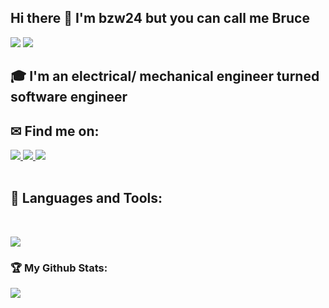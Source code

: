 ## Hi there 👋 I'm bzw24 but you can call me Bruce
<div>
<img src="https://visitor-badge.laobi.icu/badge?page_id=bzw24.bzw24"/> <span><img src="https://img.shields.io/github/followers/bzw24?label=Followers&logo=Github"/></span>
</div>

## 🎓 I'm an electrical/ mechanical engineer turned software engineer

## ✉ Find me on:
<!-- LinkedIn -->
<a href="https://www.linkedin.com/in/bruce-wong-24000/" target="_blank">
  <img src="https://img.shields.io/badge/-Bruce%20Wong-blue?style=for-the-badge&logo=Linkedin&logoColor=white"/>
</a>
<!-- Github -->
<a href="https://www.github.com/bzw24">
  <img src="https://img.shields.io/badge/bzw24-black?style=for-the-badge&logo=github&logoColor=white"/>
</a>
<!-- Email -->
<a href="mailto:brucewong24@gmail.com">
  <img src="https://img.shields.io/badge/EMAIL-brucewong24@gmail.com-1152ba?style=for-the-badge"/>
</a>
<br><br>

## 🧰 Languages and Tools:
<br />
<p align="left">
  <a href="https://skillicons.dev">
    <img src="https://skillicons.dev/icons?i=js,react,tailwind,express,jest,git,aws,mongodb,mysql,nodejs,postgres,redis,supabase,nginx,cpp,r,opencv,py" />
  </a>
</p>

<h3>🏆 My Github Stats:</h3>

<div>
<a href="https://github-readme-stats.vercel.app/api?username=bzw24&count_private=true&show_icons=true&theme=tokyonight&rank_icon=github&hide=stars&show=reviews">
  <img  align="left" src="https://github-readme-stats.vercel.app/api?username=bzw24&count_private=true&show_icons=true&theme=tokyonight&rank_icon=github&hide=stars&show=reviews" />
</a>
 <!--
<a href="https://github-readme-stats.vercel.app/api/top-langs/?username=bzw24&hide=php&theme=tokyonight">
  <img align="left" src="https://github-readme-stats.vercel.app/api/top-langs/?username=bzw24&hide=php&theme=tokyonight" />
</a>
</div>
 
**bzw24/bzw24** is a ✨ _special_ ✨ repository because its `README.md` (this file) appears on your GitHub profile.

Here are some ideas to get you started:

- 🔭 I’m currently working on ...
- 🌱 I’m currently learning ...
- 👯 I’m looking to collaborate on ...
- 🤔 I’m looking for help with ...
- 💬 Ask me about ...
- 📫 How to reach me: ...
- 😄 Pronouns: ...
- ⚡ Fun fact: ...
-->
